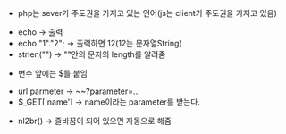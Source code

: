 - php는 sever가 주도권을 가지고 있는 언어(js는 client가 주도권을 가지고 있음)
+ echo -> 출력
+ echo "1"."2"; -> 출력하면 12(12는 문자열String)
+ strlen("") -> ""안의 문자의 length를 알려줌
- 변수 앞에는 $를 붙임
+ url parmeter -> ~~?parameter=...
+ $_GET['name'] -> name이라는 parameter를 받는다.
- nl2br() -> 줄바꿈이 되어 있으면 자동으로 해줌